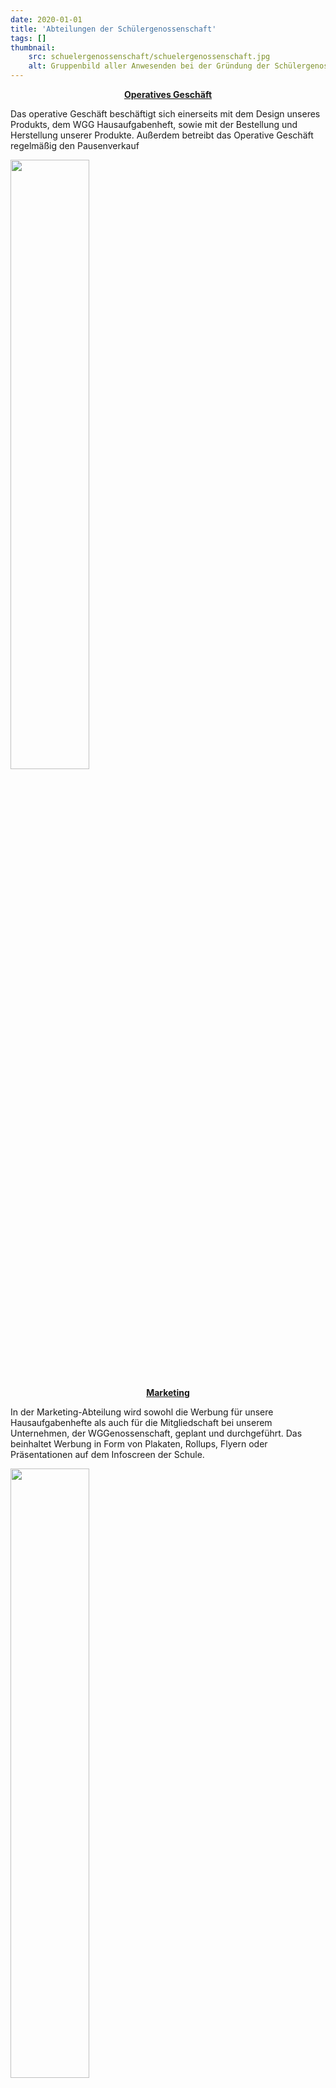 ```yaml
---
date: 2020-01-01
title: 'Abteilungen der Schülergenossenschaft'
tags: []
thumbnail: 
    src: schuelergenossenschaft/schuelergenossenschaft.jpg
    alt: Gruppenbild aller Anwesenden bei der Gründung der Schülergenossenschaft.
---
```





<p style = "text-align:center">
<a href = "operativ"><strong>Operatives Geschäft</strong></a>

Das operative Geschäft beschäftigt sich einerseits mit dem Design unseres Produkts, dem WGG Hausaufgabenheft, sowie mit der Bestellung und Herstellung unserer Produkte. Außerdem betreibt das Operative Geschäft regelmäßig den Pausenverkauf
</p>
<img src = "images/schuelergenossenschaft/PikOperativ.jpg" style ="width:50%">


<p style = "text-align:center">
<a href = "marketing"><strong>Marketing</strong></a>

In der Marketing-Abteilung wird sowohl die Werbung für unsere Hausaufgabenhefte als auch für die Mitgliedschaft bei unserem Unternehmen, der WGGenossenschaft, geplant und durchgeführt. Das beinhaltet Werbung in Form von Plakaten, Rollups, Flyern oder Präsentationen auf dem Infoscreen der Schule.
</p>
<img src = "images/schuelergenossenschaft/PikMarketing.jpg" style="width:50%">

<p style = "text-align:center">
<a href = "buchhaltung"><strong>Buchhaltung und Controlling</strong></a>

Die Buchhaltung sucht und wirbt neue Werbepartner unseres Unternehmens, der WGGenossenschaft an. Ebenso kümmert sie sich um den Verkauf unserer Unternehmensanteile und die Buchführung.
</p>
<img src = "images/schuelergenossenschaft/PikBuchhaltung.png" format="png" style="width:50%">